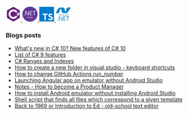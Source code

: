   <p align="left">
  <a href="https://www.w3schools.com/cs/" target="_blank"> <img src="https://github.com/devicons/devicon/blob/master/icons/csharp/csharp-plain.svg" alt="csharp" width="40" height="40"/> </a>
  <a href="https://dotnet.microsoft.com/" target="_blank"> <img src="https://raw.githubusercontent.com/devicons/devicon/master/icons/dotnetcore/dotnetcore-original.svg" alt="dotnet" width="40" height="40"/> </a>
  <a href="https://www.typescriptlang.org/" target="_blank"> <img src="https://raw.githubusercontent.com/devicons/devicon/master/icons/typescript/typescript-original.svg" alt="typescript" width="40" height="40"/> </a>
  <a href="https://dotnet.microsoft.com/" target="_blank"> <img src="https://github.com/devicons/devicon/blob/master/icons/dot-net/dot-net-plain-wordmark.svg" alt="dotnet" width="40" height="40"/> </a>
  
### Blogs posts
<!-- BLOG-POST-LIST:START -->
- [What&#39;s new in C# 10? New features of C# 10](https://dev.to/andreisfedotov/whats-new-in-c-10-new-features-of-c-10-15lo)
- [List of C# 9 features](https://dev.to/andreisfedotov/list-of-c-9-features-1eao)
- [C# Ranges and Indexes](https://dev.to/andreisfedotov/c-ranges-and-indexes-1nig)
- [How to create a new folder in visual studio - keyboard shortcuts](https://dev.to/andreisfedotov/how-to-create-a-new-folder-in-visual-studio-keyboard-shortcuts-2fn4)
- [How to change GitHub Actions run_number](https://dev.to/andreisfedotov/how-to-change-github-actions-runnumber-2hkp)
- [Launching Angular app on emulator without Android Studio](https://dev.to/andreisfedotov/launching-angular-app-on-emulator-without-android-studio-k8m)
- [Notes - How to become a Product Manager](https://dev.to/andreisfedotov/notes-how-to-become-a-product-manager-5ele)
- [How to install Android emulator without installing Android Studio](https://dev.to/andreisfedotov/how-to-install-android-emulator-without-installing-android-studio-3lce)
- [Shell script that finds all files which correspond to a given template](https://dev.to/andreisfedotov/shell-script-that-finds-all-files-which-correspond-to-a-given-template-57di)
- [Back to 1969 or Introduction to Ed - old-school text editor](https://dev.to/andreisfedotov/back-to-1969-or-introduction-to-ed-old-school-text-editor-ffo)
<!-- BLOG-POST-LIST:END -->
